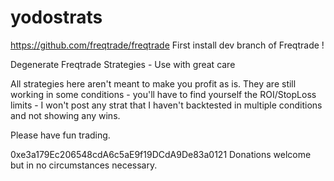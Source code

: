 # yodostrats
https://github.com/freqtrade/freqtrade First install dev branch of Freqtrade !


Degenerate Freqtrade Strategies - Use with great care


All strategies here aren't meant to make you profit as is. 
They are still working in some conditions - you'll have to find yourself the ROI/StopLoss limits - I won't post any strat that I haven't backtested in multiple conditions
and not showing any wins.

Please have fun trading.

0xe3a179Ec206548cdA6c5aE9f19DCdA9De83a0121 Donations welcome but in no circumstances necessary.
